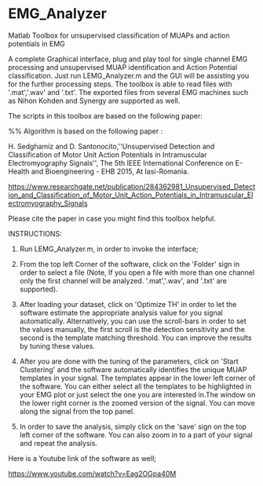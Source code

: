 # EMG_Analyzer
Matlab Toolbox for unsupervised classification of MUAPs and action potentials in EMG

 A complete Graphical interface, plug and play tool for single channel EMG processing and unsupervised MUAP identification and Action Potential classification. Just run LEMG_Analyzer.m and the GUI will be assisting you for the further processing steps. The toolbox is able to read files with '.mat','.wav' and '.txt'. The exported files from several EMG machines such as Nihon Kohden and Synergy are supported as well.
 
The scripts in this toolbox are based on the following paper:

%% Algorithm is based on the following paper :

H. Sedghamiz and D. Santonocito,''Unsupervised Detection and Classification of Motor Unit Action Potentials in Intramuscular Electromyography Signals'', The 5th IEEE International Conference on E-Health and Bioengineering - EHB 2015, At Iasi-Romania.

https://www.researchgate.net/publication/284362981_Unsupervised_Detection_and_Classification_of_Motor_Unit_Action_Potentials_in_Intramuscular_Electromyography_Signals

Please cite the paper in case you might find this toolbox helpful.

INSTRUCTIONS: 
1. Run LEMG_Analyzer.m, in order to invoke the interface; 

2. From the top left Corner of the software, click on the 'Folder' sign in order to select a file (Note, If you open a file with more than one channel only the first channel will be analyzed. '.mat','.wav', and '.txt' are supported). 

3. After loading your dataset, click on 'Optimize TH' in order to let the software estimate the appropriate analysis value for you signal automatically. Alternatively, you can use the scroll-bars in order to set the values manually, the first scroll is the detection sensitivity and the second is the template matching threshold. You can improve the results by tuning these values. 

4. After you are done with the tuning of the parameters, click on 'Start Clustering' and the software automatically identifies the unique MUAP templates in your signal. The templates appear in the lower left corner of the software. You can either select all the templates to be highlighted in your EMG plot or just select the one you are interested in.The window on the lower right corner is the zoomed version of the signal. You can move along the signal from the top panel. 

5. In order to save the analysis, simply click on the 'save' sign on the top left corner of the software. You can also zoom in to a part of your signal and repeat the analysis.

Here is a Youtube link of the software as well; 

https://www.youtube.com/watch?v=Eag2OGpa40M
